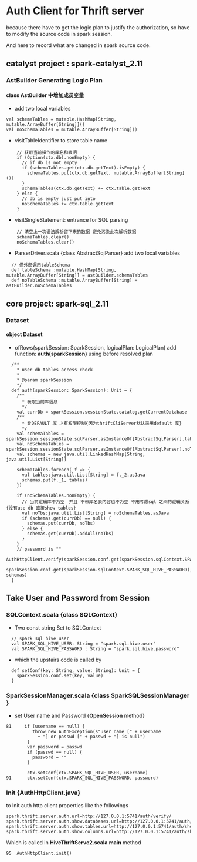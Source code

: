 # Auth Client for Thrift server　　
because there have to get the logic plan to justify the authorization, so have to modify the source code in spark session.
  
And here to record what are changed in spark source code.  

## catalyst project : spark-catalyst_2.11  


### AstBuilder Generating Logic Plan

#### class AstBuilder 中增加成员变量

* add two local variables
```$xslt
val schemaTables = mutable.HashMap[String, mutable.ArrayBuffer[String]]()
val noSchemaTables = mutable.ArrayBuffer[String]()
```

* visitTableIdentifier to store table name
```$xslt
    // 获取当前操作的库名和表明
    if (Option(ctx.db).nonEmpty) {
      // if db is not empty
      if (schemaTables.get(ctx.db.getText).isEmpty) {
        schemaTables.put(ctx.db.getText, mutable.ArrayBuffer[String]())
      }
      schemaTables(ctx.db.getText) += ctx.table.getText
    } else {
      // db is empty just put into
      noSchemaTables += ctx.table.getText
    }
```

* visitSingleStatement: entrance for SQL parsing
```$xslt
    // 清空上一次语法解析留下来的数据 避免污染此次解析数据
    schemaTables.clear()
    noSchemaTables.clear()
```

* ParserDriver.scala {class AbstractSqlParser} add two local variables
```$xslt
  // 供外部调用tableSchema
  def tableSchema :mutable.HashMap[String, mutable.ArrayBuffer[String]] = astBuilder.schemaTables
  def noTableSchema :mutable.ArrayBuffer[String] = astBuilder.noSchemaTables
```

## core project: spark-sql_2.11 

### Dataset   

#### object Dataset 

* ofRows(sparkSession: SparkSession, logicalPlan: LogicalPlan) add function: **auth(sparkSession)** 
using before resolved plan

```$xslt
  /**
    * user db tables access check
    *
    * @param sparkSession
    */
  def auth(sparkSession: SparkSession): Unit = {
    /**
      * 获取当前库信息
      */
    val currDb = sparkSession.sessionState.catalog.getCurrentDatabase
    /**
      * 非DEFAULT 库 才有权限控制{因为thriftCliServer默认采用default 库}
      */
    val schemaTables = sparkSession.sessionState.sqlParser.asInstanceOf[AbstractSqlParser].tableSchema
    val noSchemaTables = sparkSession.sessionState.sqlParser.asInstanceOf[AbstractSqlParser].noTableSchema
    val schemas = new java.util.LinkedHashMap[String, java.util.List[String]]

    schemaTables.foreach( f => {
      val tables:java.util.List[String] = f._2.asJava
      schemas.put(f._1, tables)
    })

    if (noSchemaTables.nonEmpty) {
      // 当前逻辑库不为空　并且 不带库名表内容也不为空 不用考虑sql 之间的逻辑关系 {没有use db 直接show tables}
      val noTbs:java.util.List[String] = noSchemaTables.asJava
      if (schemas.get(currDb) == null) {
        schemas.put(currDb, noTbs)
      } else {
        schemas.get(currDb).addAll(noTbs)
      }
    }
    // password is ""
    AuthHttpClient.verify(sparkSession.conf.get(sparkSession.sqlContext.SPARK_SQL_HIVE_USER),
      sparkSession.conf.get(sparkSession.sqlContext.SPARK_SQL_HIVE_PASSWORD), schemas)
  }

```

## Take User and Password from Session

### SQLContext.scala {class SQLContext}
* Two const string Set to SQLContext

```$xslt
  // spark sql hive user
  val SPARK_SQL_HIVE_USER: String = "spark.sql.hive.user"
  val SPARK_SQL_HIVE_PASSWORD : String = "spark.sql.hive.password"
```

* which the upstairs code is called by 

```$xslt
  def setConf(key: String, value: String): Unit = {
    sparkSession.conf.set(key, value)
  }
```

### SparkSessionManager.scala {class **SparkSQLSessionManager** }

* set User name and Password {**OpenSession** method}
```$xslt
81     if (username == null) {
          throw new AuthException(s"user name [" + username
            + "] or passwd [" + passwd + "] is null")
        }
        var password = passwd
        if (passwd == null) {
          password = ""
        }
    
        ctx.setConf(ctx.SPARK_SQL_HIVE_USER, username)
91      ctx.setConf(ctx.SPARK_SQL_HIVE_PASSWORD, password)
```

### Init {AuthHttpClient.java}

to Init auth http client properties like the followings
```$xslt
spark.thrift.server.auth.url=http://127.0.0.1:5741/auth/verify/
spark.thrift.server.auth.show.databases.url=http://127.0.0.1:5741/auth/show/databases/
spark.thrift.server.auth.show.tables.url=http://127.0.0.1:5741/auth/show/tables/
spark.thrift.server.auth.show.columns.url=http://127.0.0.1:5741/auth/show/columns/
```

Which is called in **HiveThriftServe2.scala**  **main** method

```$xslt
95  AuthHttpClient.init()
```


